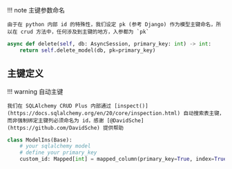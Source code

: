 !!! note 主键参数命名

    由于在 python 内部 id 的特殊性，我们设定 pk (参考 Django) 作为模型主键命名，所以在 crud 方法中，任何涉及到主键的地方，入参都为 `pk`

```py title="e.g." hl_lines="2"
async def delete(self, db: AsyncSession, primary_key: int) -> int:
    return self.delete_model(db, pk=primary_key)
```

## 主键定义

!!! warning 自动主键

    我们在 SQLAlchemy CRUD Plus 内部通过 [inspect()](https://docs.sqlalchemy.org/en/20/core/inspection.html) 自动搜索表主键，
    而非强制绑定主键列必须命名为 id，感谢 [@DavidSche](https://github.com/DavidSche) 提供帮助 

```py title="e.g." hl_lines="4"
class ModelIns(Base):
    # your sqlalchemy model
    # define your primary_key
    custom_id: Mapped[int] = mapped_column(primary_key=True, index=True, autoincrement=True)
```

